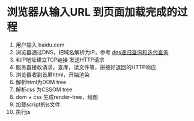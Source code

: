 # 浏览器从输入URL 到页面加载完成的过程
1. ⽤户输⼊  baidu.com
2. 浏览器通过DNS，把域名解析为IP，参考 [dns递归查询和迭代查询](/interview/network/6.html)
3. 和IP地址建⽴TCP链接 发送HTTP请求
4. 服务器接收请求，查库，读⽂件等，拼接好返回的HTTP响应
5. 浏览器收到⾸屏html，开始渲染
6. 解析html为DOM tree
7. 解析css 为CSSOM tree
8. dom + css ⽣成render-tree，绘图
9. 加载script的js⽂件
10. 执⾏js